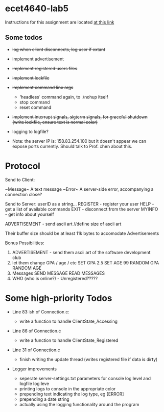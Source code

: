 # ecet4640-lab5

Instructions for this assignment are located [at this link](https://students.calu.edu/calupa/chen/ecet4640/lab/phase2cs.html)

## Some todos
- ~~log when client disconnects, log user if extant~~
- implement advertisement
- ~~implement registered users files~~
- ~~implement lockfile~~
- ~~implement command line args~~
    - 'headless' command again, to ./nohup itself
    - stop command
    - reset command
- ~~implement interrupt signals, sigterm signals, for graceful shutdown (write lockfile, ensure text is normal color)~~
- logging to logfile?

- Note: the server IP is: 158.83.254.100   but it doesn't appear we can expose ports currently. Should talk to Prof. chen about this. 

# Protocol

Send to Client:

~Message~ A text message
~Error~ A server-side error, accompanying a connection close?

Send to Server:
userID as a string... 
REGISTER - register your user
HELP - get a list of available commands
EXIT - disconnect from the server
MYINFO - get info about yourself

ADVERTISEMENT - send ascii art //define size of ascii art

Their buffer size should be at least 11k bytes to accomodate Advertisements

Bonus Possibilities:

1. ADVERTISEMENT - send them ascii art of the software development club
2. let them change GPA / age / etc
 SET GPA 2.5
 SET AGE 99
 RANDOM GPA
 RANDOM AGE
3. Messages
 SEND MESSAGE <userid> <msg>
 READ MESSAGES
4. WHO (who is online?) - Unregistered?????


# Some high-priority Todos

- Line 83 ish of Connection.c:
    - write a function to handle ClientState_Accessing
- Line 86 of Connection.c
    - write a function to handle ClientState_Registered

- Line 31 of Connection.c
    - finish writing the update thread (writes registered file if data is dirty)

- Logger improvements
    - seperate server-settings.txt parameters for console log level and logfile log leve
    - printing logs to console in the appropriate color
    - prepending text indicating the log type, eg [ERROR]
    - prepending a date string
    - actually using the logging functionality around the program